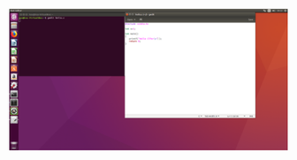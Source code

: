 ![image](https://github.com/daniel-chang1260/CTF/blob/master/note/Photo/Re/Screenshot%20from%202018-06-01%2009-33-44.png?raw=true)
